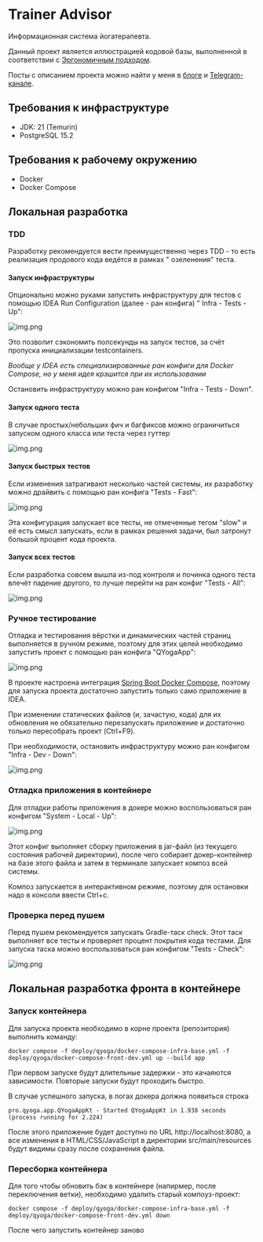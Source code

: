 # Trainer Advisor

Информационная система йогатерапевта.

Данный проект является иллюстрацией кодовой базы, выполненной в соответствии с [Эргономичным подходом](https://ergowiki.azhidkov.pro/).

Посты с описанием проекта можно найти у меня в [блоге](https://azhidkov.pro/tags/trainer-advisor/) и [Telegram-канале](https://t.me/s/ergonomic_code?q=%23trainer_advisor).

## Требования к инфраструктуре

* JDK: 21 (Temurin)
* PostgreSQL 15.2

## Требования к рабочему окружению

* Docker
* Docker Compose

## Локальная разработка

### TDD

Разработку рекомендуется вести преимущественно через TDD - то есть реализация продового кода ведётся в рамках "
озеленения" теста.

#### Запуск инфраструктуры

Опционально можно руками запустить инфраструктуру для тестов c помощью IDEA Run Configuration (далее - ран конфига) "
Infra - Tests - Up":

![img.png](docs/images/infra-tests-up-screen.png)

Это позволит сэкономить полсекунды на запуск тестов, за счёт пропуска инициализации testcontainers.

_Вообще у IDEA есть специализированные ран конфиги для Docker Compose, но у меня идея крэшится при их использовании_

Остановить инфраструктуру можно ран конфигом "Infra - Tests - Down".

#### Запуск одного теста

В случае простых/небольших фич и багфиксов можно ограничиться запуском одного класса или теста через гуттер

![img.png](docs/images/gutter-screen.png)

#### Запуск быстрых тестов

Если изменения затрагивают несколько частей системы, их разработку можно драйвить с помощью ран конфига "Tests - Fast":

![img.png](docs/images/fast-tests-screen.png)

Эта конфигурация запускает все тесты, не отмеченные тегом "slow" и её есть смысл запускать, если в рамках решения
задачи, был затронут большой процент кода проекта.

#### Запуск всех тестов

Если разработка совсем вышла из-под контроля и починка одного теста влечёт падение другого, то лучше перейти на ран
конфиг "Tests - All":

![img.png](docs/images/all-tests-screen.png)

### Ручное тестирование

Отладка и тестирования вёрстки и динамических частей страниц выполняется в ручном режиме, поэтому для этих целей
необходимо запустить проект с помощью ран конфига "QYogaApp":

![img.png](docs/images/qyoga-app-screen.png)

В проекте настроена
интеграция [Spring Boot Docker Compose](https://docs.spring.io/spring-boot/docs/3.1.0/reference/html/features.html#features.docker-compose),
поэтому для запуска проекта достаточно запустить только само приложение в IDEA.

При изменении статических файлов (и, зачастую, кода) для их обновления не обязательно перезапускать приложение и
достаточно только пересобрать проект (Ctrl+F9).

При необходимости, остановить инфраструктуру можно ран конфигом "Infra - Dev - Down":

![img.png](docs/images/infra-dev-up-screen.png)

### Отладка приложения в контейнере

Для отладки работы приложения в докере можно воспользоваться ран конфигом "System - Local - Up":

![img.png](docs/images/system-local-up-screen.png)

Этот конфиг выполняет сборку приложения в jar-файл (из текущего состояния рабочей директории), после чего собирает
докер-контейнер на базе этого файла и затем в терминале запускает композ всей системы.

Композ запускается в интерактивном режиме, поэтому для остановки надо в консоли ввести Ctrl+c.

### Проверка перед пушем

Перед пушем рекомендуется запускать Gradle-таск check.
Этот таск выполняет все тесты и проверяет процент покрытия кода тестами.
Для запуска таска можно воспользоваться ран конфигом "Tests - Check":

![img.png](docs/images/tests-check-screen.png)

## Локальная разработка фронта в контейнере

### Запуск контейнера

Для запуска проекта необходимо в корне проекта (репозитория) выполнить команду:

```shell
docker compose -f deploy/qyoga/docker-compose-infra-base.yml -f deploy/qyoga/docker-compose-front-dev.yml up --build app 
```

При первом запуске будут длительные задержки - это качаяются зависимости.
Повторые запуски будут проходить быстро.

В случае успешного запуска, в логах докера должна появиться строка

```shell
pro.qyoga.app.QYogaAppKt - Started QYogaAppKt in 1.938 seconds (process running for 2.224)
```

После этого приложение будет доступно по URL http://localhost:8080, а все изменения в HTML/CSS/JavaScript в директории
src/main/resources будут видимы сразу после сохранения файла.

### Пересборка контейнера

Для того чтобы обновить бэк в контейнере (напирмер, после переключения ветки), необходимо удалить старый компоуз-проект:

```shell
docker compose -f deploy/qyoga/docker-compose-infra-base.yml -f deploy/qyoga/docker-compose-front-dev.yml down
```

После чего запустить контейнер заново
